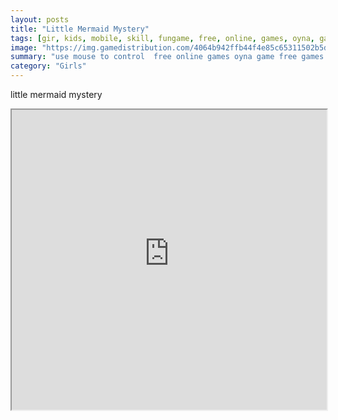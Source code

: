 ```yaml
---
layout: posts
title: "Little Mermaid Mystery"
tags: [gir, kids, mobile, skill, fungame, free, online, games, oyna, game, free, games, play, play, games]
image: "https://img.gamedistribution.com/4064b942ffb44f4e85c65311502b5dd2-512x384.jpeg"
summary: "use mouse to control  free online games oyna game free games play play games"
category: "Girls"
---
```


little mermaid mystery

<iframe width="100%" height="480px;" src="https://html5.gamedistribution.com/4064b942ffb44f4e85c65311502b5dd2/"></iframe>